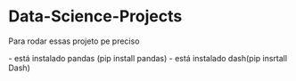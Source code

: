 # Data-Science-Projects

<p>Para rodar essas projeto pe preciso</p>
- está instalado pandas (pip install pandas)
- está instalado dash(pip insrtall Dash)
